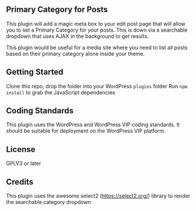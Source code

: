 Primary Category for Posts
---
This plugin will add a magic meta box to your edit post page that will allow you to set a Primary Category for your posts. This is down via a searchable dropdown that uses AJAX in the background to get results.

This plugin would be useful for a media site where you need to list all posts based on their primary category alone inside your theme.

Getting Started
---
Clone this repo, drop the folder into your WordPress `plugins` folder
Run `npm install` to grab the JavaScript dependencies


Coding Standards
---
This plugin uses the WordPress and WordPress VIP coding standards. It should be suitable for deployment on the WordPress VIP platform.

License
---
GPLV3 or later

Credits
---
This plugin uses the awesome select2 (https://select2.org/) library to render the searchable category dropdown